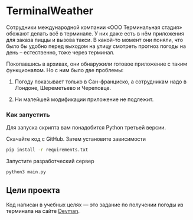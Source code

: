 # TerminalWeather
Сотрудники международной компании «ООО Терминальная стадия» обожают делать всё в терминале. У них даже есть в нём приложения для заказа пиццы и вызова такси. В какой-то момент они поняли, что было бы удобно перед выходом на улицу смотреть прогноз погоды на день – естественно, тоже через терминал.

Покопавшись в архивах, они обнаружили готовое приложение с таким функционалом. Но с ним было две проблемы:

1. Погоду показывает только в Сан-франциско, а сотрудникам надо в Лондоне, Шереметьево и Череповце.

2. Ни малейшей модификации приложение не подлежит.

### Как запустить

Для запуска скрипта вам понадобится Python третьей версии.

Скачайте код с GitHub. Затем установите зависимости

```sh
pip install -r requirements.txt
```

Запустите разработческий сервер

```sh
python3 main.py
```
## Цели проекта

Код написан в учебных целях — это задание по получении погоды из терминала на сайте [Devman](https://dvmn.org).
